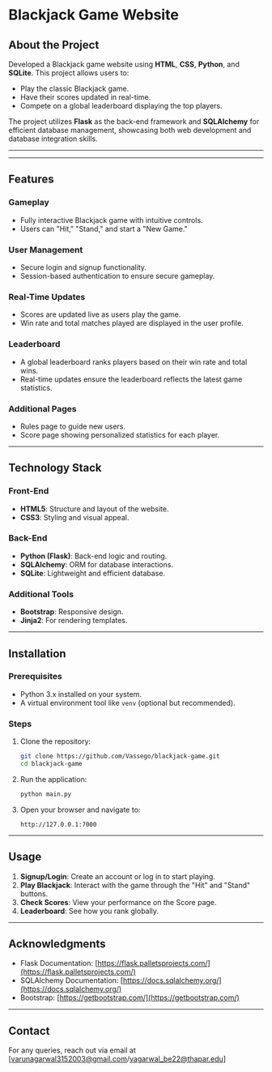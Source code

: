 # Blackjack Game Website

## About the Project
Developed a Blackjack game website using **HTML**, **CSS**, **Python**, and **SQLite**. This project allows users to:

- Play the classic Blackjack game.
- Have their scores updated in real-time.
- Compete on a global leaderboard displaying the top players.

The project utilizes **Flask** as the back-end framework and **SQLAlchemy** for efficient database management, showcasing both web development and database integration skills.

----------------------------------------------------------------------------------------------------------------------------------------------------------------------------------



-----------------------------------------------------------------------------------------------------------------------------------------------------------------------------------

## Features

### Gameplay
- Fully interactive Blackjack game with intuitive controls.
- Users can "Hit," "Stand," and start a "New Game."

### User Management
- Secure login and signup functionality.
- Session-based authentication to ensure secure gameplay.

### Real-Time Updates
- Scores are updated live as users play the game.
- Win rate and total matches played are displayed in the user profile.

### Leaderboard
- A global leaderboard ranks players based on their win rate and total wins.
- Real-time updates ensure the leaderboard reflects the latest game statistics.

### Additional Pages
- Rules page to guide new users.
- Score page showing personalized statistics for each player.

---

## Technology Stack

### Front-End
- **HTML5**: Structure and layout of the website.
- **CSS3**: Styling and visual appeal.

### Back-End
- **Python (Flask)**: Back-end logic and routing.
- **SQLAlchemy**: ORM for database interactions.
- **SQLite**: Lightweight and efficient database.

### Additional Tools
- **Bootstrap**: Responsive design.
- **Jinja2**: For rendering templates.

---

## Installation

### Prerequisites
- Python 3.x installed on your system.
- A virtual environment tool like `venv` (optional but recommended).

### Steps
1. Clone the repository:
   ```bash
   git clone https://github.com/Vassego/blackjack-game.git
   cd blackjack-game
   ```

2. Run the application:
   ```bash
   python main.py
   ```

3. Open your browser and navigate to:
   ```
   http://127.0.0.1:7000
   ```

---

## Usage

1. **Signup/Login**: Create an account or log in to start playing.
2. **Play Blackjack**: Interact with the game through the "Hit" and "Stand" buttons.
3. **Check Scores**: View your performance on the Score page.
4. **Leaderboard**: See how you rank globally.

---

## Acknowledgments
- Flask Documentation: [https://flask.palletsprojects.com/](https://flask.palletsprojects.com/)
- SQLAlchemy Documentation: [https://docs.sqlalchemy.org/](https://docs.sqlalchemy.org/)
- Bootstrap: [https://getbootstrap.com/](https://getbootstrap.com/)

---

## Contact
For any queries, reach out via email at [varunagarwal3152003@gmail.com/vagarwal_be22@thapar.edu]

